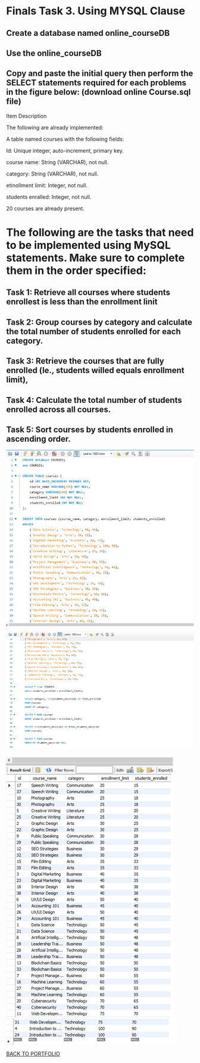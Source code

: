 # Finals Task 3. Using MYSQL Clause

## Create a database named online_courseDB


## Use the online_courseDB


## Copy and paste the initial query then perform the SELECT statements required for each problems in the figure below: (download online Course.sql file)


Item Description

The following are already implemented:

A table named courses with the following fields:

Id: Unique integer, auto-increment, primary key.

course name: String (VARCHAR), not null.

category: String (VARCHAR), not null.

etinollment limit: Integer, not null.

students enralled: Integer, not null.

20 courses are already present.

# The following are the tasks that need to be implemented using MySQL statements. Make sure to complete them in the order specified:

## Task 1: Retrieve all courses where students enrollest is less than the enrollment linit

## Task 2: Group courses by category and calculate the total number of students enrolled for each category.

## Task 3: Retrieve the courses that are fully enrolled (le., students willed equals enrollment limit),

## Task 4: Calculate the total number of students enrolled across all courses.

## Task 5: Sort courses by students enrolled in ascending order.

![picture](https://github.com/Zomue/Zomue.github.io/blob/main/Image/RENZO%200.1.png)

![picture](https://github.com/Zomue/Zomue.github.io/blob/main/Image/RENZO%20.png)

![picture](https://github.com/Zomue/Zomue.github.io/blob/main/Image/RENZO%202.png)
![picture](https://github.com/Zomue/Zomue.github.io/blob/main/Image/RENZO%203.png)

[BACK TO PORTFOLIO](https://zomue.github.io/)
